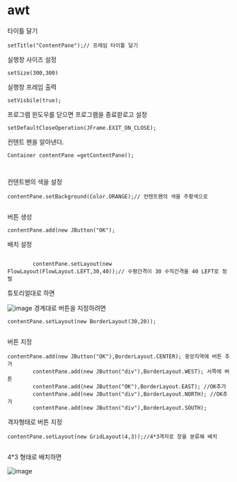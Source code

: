# awt

타이틀 달기
```
setTitle("ContentPane");// 프레임 타이틀 달기
```

실행창 사이즈 설정

```
setSize(300,300)

```
실행창 프레임 출력
```
setVisbile(true);
```
프로그램 윈도우를 닫으면 프로그램을 종료핟로고 설정
```
setDefaultCloseOperation(JFrame.EXIT_ON_CLOSE);

```
컨텐트 팬을 알아낸다.
```
Container contentPane =getContentPane();



```

컨텐트팬의 색을 설정
```
contentPane.setBackground(Color.ORANGE);// 컨텐트팬의 색을 주황색으로
		

```
버튼 생성
```
contentPane.add(new JButton("OK");

```
배치 설정
```

		contentPane.setLayout(new FlowLayout(FlowLayout.LEFT,30,40));// 수평간격이 30 수직간격을 40 LEFT로 정렬
```

튜토리얼대로 하면

![image](https://user-images.githubusercontent.com/100903674/216833453-4e95f471-d70b-4f34-a78f-8c78799195dc.png)
경계대로 버튼을 지정하려면

```
contentPane.setLayout(new BorderLayout(30,20));


```
버튼 지정
```
contentPane.add(new JButton("OK"),BorderLayout.CENTER); 중앙지역에 버튼 추가
		contentPane.add(new JButton("div"),BorderLayout.WEST); 서쪽에 버튼 
		contentPane.add(new JButton("OK"),BorderLayout.EAST); //OK추가
		contentPane.add(new JButton("div"),BorderLayout.NORTH); //OK추가
		contentPane.add(new JButton("div"),BorderLayout.SOUTH);
```
격자형태로 버튼 지정
```
contentPane.setLayout(new GridLayout(4,3));//4*3격자로 창을 분류해 배치


```

4*3 형태로 배치하면

![image](https://user-images.githubusercontent.com/100903674/216835989-2c022528-b11d-4692-9bf5-738863bf855c.png)




